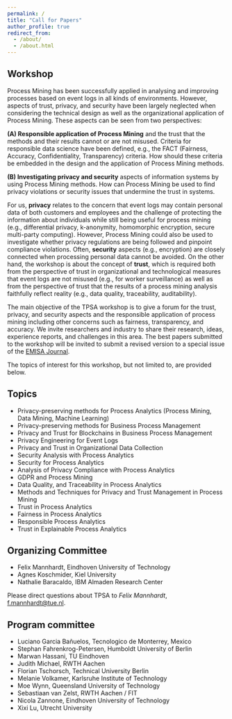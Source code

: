 ```yaml
---
permalink: /
title: "Call for Papers"
author_profile: true
redirect_from: 
  - /about/
  - /about.html
---
```


## Workshop

Process Mining has been successfully applied in analysing and improving processes based on event logs in all kinds of environments. However, aspects of trust, privacy, and security have been largely neglected when considering the technical design as well as the organizational application of Process Mining. These aspects can be seen from two perspectives: 

**(A) Responsible application of Process Mining** and the trust that the methods and their results cannot or are not misused. Criteria for responsible data science have been defined, e.g., the FACT (Fairness, Accuracy, Confidentiality, Transparency) criteria. How should these criteria be embedded in the design and the application of Process Mining methods.

**(B) Investigating privacy and security** aspects of information systems by using Process Mining methods. How can Process Mining be used to find privacy violations or security issues that undermine the trust in systems. 

For us, **privacy** relates to the concern that event logs may contain personal data of both customers and employees and the challenge of protecting the information about individuals while still being useful for process mining (e.g., differential privacy, k-anonymity, homomorphic encryption, secure multi-party computing). However, Process Mining could also be used to investigate whether privacy regulations are being followed and pinpoint compliance violations. Often, **security** aspects (e.g., encryption) are closely connected when processing personal data cannot be avoided. On the other hand, the workshop is about the concept of **trust**, which is required both from the perspective of trust in organizational and technological measures that event logs are not misused (e.g., for worker surveillance) as well as from the perspective of trust that the results of a process mining analysis faithfully reflect reality (e.g., data quality, traceability, auditability).

The main objective of the TPSA workshop is to give a forum for the trust, privacy, and security aspects and the responsible application of process mining including other concerns such as fairness, transparency, and accuracy. We invite researchers and industry to share their research, ideas, experience reports, and challenges in this area. The best papers submitted to the workshop will be invited to submit a revised version to a special issue of the [EMISA Journal](https://www.emisa-journal.org/emisa).

The topics of interest for this workshop, but not limited to, are provided below.

## Topics

* Privacy-preserving methods for Process Analytics (Process Mining, Data Mining, Machine Learning)
* Privacy-preserving methods for Business Process Management
* Privacy and Trust for Blockchains in Business Process Management
* Privacy Engineering for Event Logs 
* Privacy and Trust in Organizational Data Collection
* Security Analysis with Process Analytics
* Security for Process Analytics
* Analysis of Privacy Compliance with Process Analytics 
* GDPR and Process Mining
* Data Quality, and Traceability in Process Analytics
* Methods and Techniques for Privacy and Trust Management in Process Mining
* Trust in Process Analytics
* Fairness in Process Analytics
* Responsible Process Analytics
* Trust in Explainable Process Analytics

## Organizing Committee
*	Felix Mannhardt, Eindhoven University of Technology
*	Agnes Koschmider, Kiel University
*	Nathalie Baracaldo, IBM Almaden Research Center

Please direct questions about TPSA to *Felix Mannhardt*, f.mannhardt@tue.nl.

## Program committee

*	Luciano Garcia Bañuelos, Tecnologico de Monterrey, Mexico
*	Stephan Fahrenkrog-Petersen, Humboldt University of Berlin
* Marwan Hassani, TU Eindhoven
*	Judith Michael, RWTH Aachen
*	Florian Tschorsch, Technical University Berlin
*	Melanie Volkamer, Karlsruhe Institute of Technology
*	Moe Wynn, Queensland University of Technology
*	Sebastiaan van Zelst, RWTH Aachen / FIT
*	Nicola Zannone, Eindhoven University of Technology
*	Xixi Lu, Utrecht University
